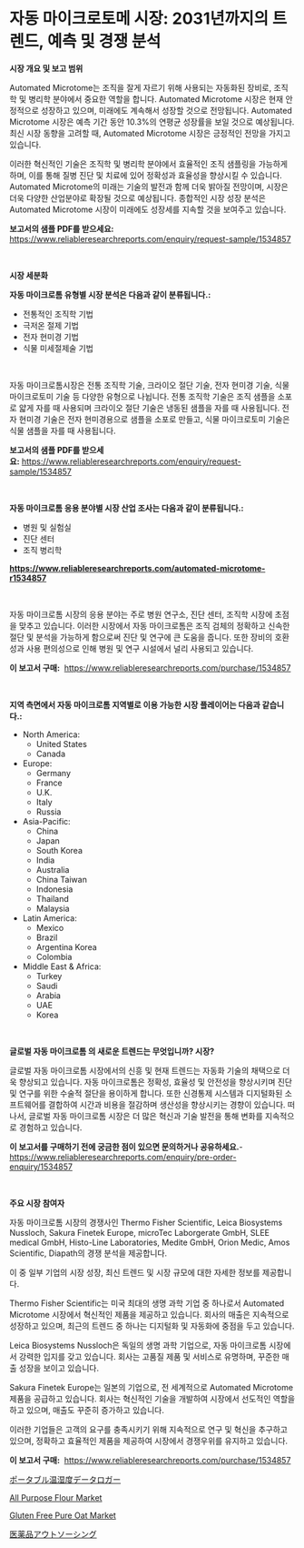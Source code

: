 <p><h1>자동 마이크로토메 시장: 2031년까지의 트렌드, 예측 및 경쟁 분석</h1></p><p><strong>시장 개요 및 보고 범위</strong></p>
<p><p>Automated Microtome는 조직을 잘게 자르기 위해 사용되는 자동화된 장비로, 조직학 및 병리학 분야에서 중요한 역할을 합니다. Automated Microtome 시장은 현재 안정적으로 성장하고 있으며, 미래에도 계속해서 성장할 것으로 전망됩니다. Automated Microtome 시장은 예측 기간 동안 10.3%의 연평균 성장률을 보일 것으로 예상됩니다. 최신 시장 동향을 고려할 때, Automated Microtome 시장은 긍정적인 전망을 가지고 있습니다.</p><p>이러한 혁신적인 기술은 조직학 및 병리학 분야에서 효율적인 조직 샘플링을 가능하게 하며, 이를 통해 질병 진단 및 치료에 있어 정확성과 효율성을 향상시킬 수 있습니다. Automated Microtome의 미래는 기술의 발전과 함께 더욱 밝아질 전망이며, 시장은 더욱 다양한 산업분야로 확장될 것으로 예상됩니다. 종합적인 시장 성장 분석은 Automated Microtome 시장이 미래에도 성장세를 지속할 것을 보여주고 있습니다.</p></p>
<p><strong>보고서의 샘플 PDF를 받으세요:</strong> <a href="https://www.reliableresearchreports.com/enquiry/request-sample/1534857">https://www.reliableresearchreports.com/enquiry/request-sample/1534857</a></p>
<p>&nbsp;</p>
<p><strong>시장 세분화</strong></p>
<p><strong>자동 마이크로톰 유형별 시장 분석은 다음과 같이 분류됩니다.:</strong></p>
<p><ul><li>전통적인 조직학 기법</li><li>극저온 절제 기법</li><li>전자 현미경 기법</li><li>식물 미세절제술 기법</li></ul></p>
<p>&nbsp;</p>
<p><p>자동 마이크로톰시장은 전통 조직학 기술, 크라이오 절단 기술, 전자 현미경 기술, 식물 마이크로토미 기술 등 다양한 유형으로 나뉩니다. 전통 조직학 기술은 조직 샘플을 소포로 얇게 자를 때 사용되며 크라이오 절단 기술은 냉동된 샘플을 자를 때 사용됩니다. 전자 현미경 기술은 전자 현미경용으로 샘플을 소포로 만들고, 식물 마이크로토미 기술은 식물 샘플을 자를 때 사용됩니다.</p></p>
<p><strong>보고서의 샘플 PDF를 받으세요:</strong>&nbsp;<a href="https://www.reliableresearchreports.com/enquiry/request-sample/1534857">https://www.reliableresearchreports.com/enquiry/request-sample/1534857</a></p>
<p>&nbsp;</p>
<p><strong> 자동 마이크로톰 응용 분야별 시장 산업 조사는 다음과 같이 분류됩니다.:</strong></p>
<p><ul><li>병원 및 실험실</li><li>진단 센터</li><li>조직 병리학</li></ul></p>
<p><strong><a href="https://www.reliableresearchreports.com/automated-microtome-r1534857">https://www.reliableresearchreports.com/automated-microtome-r1534857</a></strong></p>
<p>&nbsp;</p>
<p><p>자동 마이크로톰 시장의 응용 분야는 주로 병원 연구소, 진단 센터, 조직학 시장에 초점을 맞추고 있습니다. 이러한 시장에서 자동 마이크로톰은 조직 검체의 정확하고 신속한 절단 및 분석을 가능하게 함으로써 진단 및 연구에 큰 도움을 줍니다. 또한 장비의 호환성과 사용 편의성으로 인해 병원 및 연구 시설에서 널리 사용되고 있습니다.</p></p>
<p><strong>이 보고서 구매:</strong>&nbsp; <a href="https://www.reliableresearchreports.com/purchase/1534857">https://www.reliableresearchreports.com/purchase/1534857</a></p>
<p>&nbsp;</p>
<p><strong>지역 측면에서 자동 마이크로톰 지역별로 이용 가능한 시장 플레이어는 다음과 같습니다.:</strong></p>
<p><ul>
    <li>
        North America:
        <ul>
            <li>United States</li>
            <li>Canada</li>
        </ul>
    </li>
    <li>
        Europe:
        <ul>
            <li>Germany</li>
            <li>France</li>
            <li>U.K.</li>
            <li>Italy</li>
            <li>Russia</li>
        </ul>
    </li>
    <li>
        Asia-Pacific:
        <ul>
            <li>China</li>
            <li>Japan</li>
            <li>South Korea</li>
            <li>India</li>
            <li>Australia</li>
            <li>China Taiwan</li>
            <li>Indonesia</li>
            <li>Thailand</li>
            <li>Malaysia</li>
        </ul>
    </li>
    <li>
        Latin America:
        <ul>
            <li>Mexico</li>
            <li>Brazil</li>
            <li>Argentina Korea</li>
            <li>Colombia</li>
        </ul>
    </li>
    <li>
        Middle East & Africa:
        <ul>
            <li>Turkey</li>
            <li>Saudi</li>
            <li>Arabia</li>
            <li>UAE</li>
            <li>Korea</li>
        </ul>
    </li>
    </ul></p>
<p>&nbsp;</p>
<p><strong>글로벌 자동 마이크로톰 의 새로운 트렌드는 무엇입니까? 시장?</strong></p>
<p><p>글로벌 자동 마이크로톰 시장에서의 신흥 및 현재 트렌드는 자동화 기술의 채택으로 더욱 향상되고 있습니다. 자동 마이크로톰은 정확성, 효율성 및 안전성을 향상시키며 진단 및 연구를 위한 수술적 절단을 용이하게 합니다. 또한 신경통제 시스템과 디지털화된 소프트웨어를 결합하여 시간과 비용을 절감하며 생산성을 향상시키는 경향이 있습니다. 떠나서, 글로벌 자동 마이크로톰 시장은 더 많은 혁신과 기술 발전을 통해 변화를 지속적으로 경험하고 있습니다.</p></p>
<p><strong>이 보고서를 구매하기 전에 궁금한 점이 있으면 문의하거나 공유하세요.</strong>- <a href="https://www.reliableresearchreports.com/enquiry/pre-order-enquiry/1534857">https://www.reliableresearchreports.com/enquiry/pre-order-enquiry/1534857</a></p>
<p>&nbsp;</p>
<p><strong>주요 시장 참여자</strong></p>
<p><p>자동 마이크로톰 시장의 경쟁사인 Thermo Fisher Scientific, Leica Biosystems Nussloch, Sakura Finetek Europe, microTec Laborgerate GmbH, SLEE medical GmbH, Histo-Line Laboratories, Medite GmbH, Orion Medic, Amos Scientific, Diapath의 경쟁 분석을 제공합니다.</p><p>이 중 일부 기업의 시장 성장, 최신 트렌드 및 시장 규모에 대한 자세한 정보를 제공합니다. </p><p>Thermo Fisher Scientific는 미국 최대의 생명 과학 기업 중 하나로서 Automated Microtome 시장에서 혁신적인 제품을 제공하고 있습니다. 회사의 매출은 지속적으로 성장하고 있으며, 최근의 트렌드 중 하나는 디지털화 및 자동화에 중점을 두고 있습니다.</p><p>Leica Biosystems Nussloch은 독일의 생명 과학 기업으로, 자동 마이크로톰 시장에서 강력한 입지를 갖고 있습니다. 회사는 고품질 제품 및 서비스로 유명하며, 꾸준한 매출 성장을 보이고 있습니다.</p><p>Sakura Finetek Europe는 일본의 기업으로, 전 세계적으로 Automated Microtome 제품을 공급하고 있습니다. 회사는 혁신적인 기술을 개발하여 시장에서 선도적인 역할을 하고 있으며, 매출도 꾸준히 증가하고 있습니다.</p><p>이러한 기업들은 고객의 요구를 충족시키기 위해 지속적으로 연구 및 혁신을 추구하고 있으며, 정확하고 효율적인 제품을 제공하여 시장에서 경쟁우위를 유지하고 있습니다.</p></p>
<p><strong>이 보고서 구매:</strong>&nbsp;&nbsp;<a href="https://www.reliableresearchreports.com/purchase/1534857">https://www.reliableresearchreports.com/purchase/1534857</a></p>
<p><p><a href="https://medium.com/@terrelliemann565620/%E6%AC%A1%E3%81%AE%E6%96%87%E7%AB%A0%E3%82%92%E6%97%A5%E6%9C%AC%E8%AA%9E%E3%81%AB%E8%A8%B3%E3%81%97%E3%81%BE%E3%81%99-%E6%90%BA%E5%B8%AF%E5%BC%8F%E6%B8%A9%E5%BA%A6%E3%81%8A%E3%82%88%E3%81%B3%E6%B9%BF%E5%BA%A6%E3%83%87%E3%83%BC%E3%82%BF%E3%83%AD%E3%82%AC%E3%83%BC%E5%B8%82%E5%A0%B4%E3%81%AF-%E5%B8%82%E5%A0%B4%E3%82%B7%E3%82%A7%E3%82%A2-%E3%82%B5%E3%82%A4%E3%82%BA-2031%E5%B9%B4%E3%81%BE%E3%81%A7%E3%81%AE%E4%BA%88%E6%B8%AC%E3%81%AB%E7%84%A6%E7%82%B9%E3%82%92%E5%BD%93%E3%81%A6%E3%81%A6%E3%81%84%E3%81%BE%E3%81%99-712ba638a921">ポータブル温湿度データロガー</a></p><p><a href="https://github.com/lataunyatinikmelvin59ilbd0dv/Market-Research-Report-List-1/blob/main/all-purpose-flour-market.md">All Purpose Flour Market</a></p><p><a href="https://github.com/pgtimber/Market-Research-Report-List-2/blob/main/gluten-free-pure-oat-market.md">Gluten Free Pure Oat Market</a></p><p><a href="https://medium.com/@attyourniture/%E8%96%AC%E4%BA%8B%E3%82%A2%E3%82%A6%E3%83%88%E3%82%BD%E3%83%BC%E3%82%B7%E3%83%B3%E3%82%B0%E5%B8%82%E5%A0%B4%E8%AA%BF%E6%9F%BB%E3%83%AC%E3%83%9D%E3%83%BC%E3%83%88-%E3%81%9D%E3%81%AE%E6%AD%B4%E5%8F%B2%E3%81%8A%E3%82%88%E3%81%B32031%E5%B9%B4%E3%81%BE%E3%81%A7%E3%81%AE%E4%BA%88%E6%B8%AC-1a61465ad328">医薬品アウトソーシング</a></p></p>